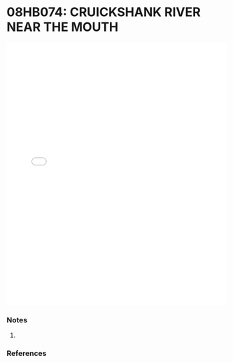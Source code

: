 # 08HB074: CRUICKSHANK RIVER NEAR THE MOUTH

<iframe src="/_static/stations/08HB074_fdc.html" width="100%" height="600" frameborder="0"></iframe>

### Notes
1. 

### References

